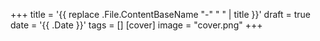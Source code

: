 +++
title = '{{ replace .File.ContentBaseName "-" " " | title }}'
draft = true
date = '{{ .Date }}'
tags = []
[cover]
image = "cover.png"
+++
